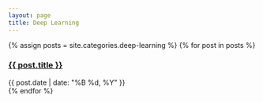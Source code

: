 ```yaml
---
layout: page
title: Deep Learning
---
```


<div class="note-cards">
  {% assign posts = site.categories.deep-learning %}
  {% for post in posts %}
  <div class="note-card">
    <h3><a href="{{ post.url }}">{{ post.title }}</a></h3>
    <span class="note-date">{{ post.date | date: "%B %d, %Y" }}</span>
  </div>
  {% endfor %}
</div>

